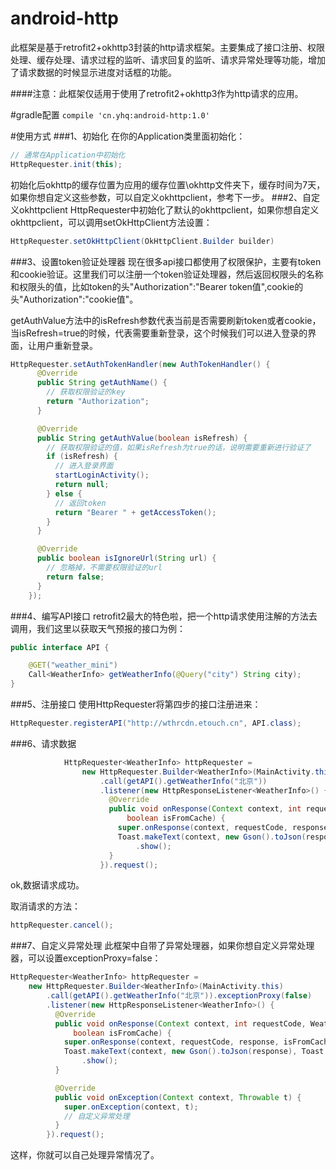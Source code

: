# android-http

此框架是基于retrofit2+okhttp3封装的http请求框架。主要集成了接口注册、权限处理、缓存处理、请求过程的监听、请求回复的监听、请求异常处理等功能，增加了请求数据的时候显示进度对话框的功能。

####注意：此框架仅适用于使用了retrofit2+okhttp3作为http请求的应用。

#gradle配置
`compile 'cn.yhq:android-http:1.0'`

#使用方式
###1、初始化
在你的Application类里面初始化：
```java
// 通常在Application中初始化
HttpRequester.init(this);
```
初始化后okhttp的缓存位置为应用的缓存位置\okhttp文件夹下，缓存时间为7天，如果你想自定义这些参数，可以自定义okhttpclient，参考下一步。
###2、自定义okhttpclient
HttpRequester中初始化了默认的okhttpclient，如果你想自定义okhttpclient，可以调用setOkHttpClient方法设置：
```java
HttpRequester.setOkHttpClient(OkHttpClient.Builder builder)
```
###3、设置token验证处理器
现在很多api接口都使用了权限保护，主要有token和cookie验证。这里我们可以注册一个token验证处理器，然后返回权限头的名称和权限头的值，比如token的头"Authorization":"Bearer token值",cookie的头"Authorization":"cookie值"。

getAuthValue方法中的isRefresh参数代表当前是否需要刷新token或者cookie，当isRefresh=true的时候，代表需要重新登录，这个时候我们可以进入登录的界面，让用户重新登录。

```java
HttpRequester.setAuthTokenHandler(new AuthTokenHandler() {
      @Override
      public String getAuthName() {
        // 获取权限验证的key
        return "Authorization";
      }

      @Override
      public String getAuthValue(boolean isRefresh) {
        // 获取权限验证的值，如果isRefresh为true的话，说明需要重新进行验证了
        if (isRefresh) {
          // 进入登录界面
          startLoginActivity();
          return null;
        } else {
          // 返回token
          return "Bearer " + getAccessToken();
        }
      }

      @Override
      public boolean isIgnoreUrl(String url) {
        // 忽略掉，不需要权限验证的url
        return false;
      }
    });
```
###4、编写API接口
retrofit2最大的特色啦，把一个http请求使用注解的方法去调用，我们这里以获取天气预报的接口为例：
```java
public interface API {

    @GET("weather_mini")
    Call<WeatherInfo> getWeatherInfo(@Query("city") String city);
}

```
###5、注册接口
使用HttpRequester将第四步的接口注册进来：
```java
HttpRequester.registerAPI("http://wthrcdn.etouch.cn", API.class);
```
###6、请求数据
```java
            HttpRequester<WeatherInfo> httpRequester =
                new HttpRequester.Builder<WeatherInfo>(MainActivity.this)
                    .call(getAPI().getWeatherInfo("北京"))
                    .listener(new HttpResponseListener<WeatherInfo>() {
                      @Override
                      public void onResponse(Context context, int requestCode, WeatherInfo response,
                          boolean isFromCache) {
                        super.onResponse(context, requestCode, response, isFromCache);
                        Toast.makeText(context, new Gson().toJson(response), Toast.LENGTH_LONG)
                            .show();
                      }
                    }).request();
```
ok,数据请求成功。

取消请求的方法：
```java
httpRequester.cancel();
```

###7、自定义异常处理
此框架中自带了异常处理器，如果你想自定义异常处理器，可以设置exceptionProxy=false：

```java
HttpRequester<WeatherInfo> httpRequester =
    new HttpRequester.Builder<WeatherInfo>(MainActivity.this)
        .call(getAPI().getWeatherInfo("北京")).exceptionProxy(false)
        .listener(new HttpResponseListener<WeatherInfo>() {
          @Override
          public void onResponse(Context context, int requestCode, WeatherInfo response,
              boolean isFromCache) {
            super.onResponse(context, requestCode, response, isFromCache);
            Toast.makeText(context, new Gson().toJson(response), Toast.LENGTH_LONG)
                .show();
          }

          @Override
          public void onException(Context context, Throwable t) {
            super.onException(context, t);
            // 自定义异常处理
          }
        }).request();
```

这样，你就可以自己处理异常情况了。
